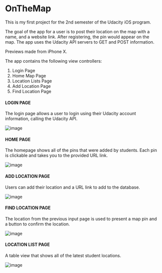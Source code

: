 # OnTheMap

This is my first project for the 2nd semester of the Udacity iOS program. 

The goal of the app for a user is to post their location on the map with a name, and a website link. After registering, the pin would appear on the map. The app uses the Udacity API servers to GET and POST information. 

Previews made from iPhone X. 

The app contains the following view controllers:

1. Login Page
2. Home Map Page
3. Location Lists Page
4. Add Location Page
5. Find Location Page

#### LOGIN PAGE
The login page allows a user to login using their Udacity account information, calling the Udacity API. 

![image](https://github.com/giorell/OnTheMap/blob/master/onthemap_images/otm_login.png)

#### HOME PAGE
The homepage shows all of the pins that were added by students. Each pin is clickable and takes you to the provided URL link. 

![image](https://github.com/giorell/OnTheMap/blob/master/onthemap_images/otm_map.png)

#### ADD LOCATION PAGE
Users can add their location and a URL link to add to the database. 

![image](https://github.com/giorell/OnTheMap/blob/master/onthemap_images/otm_register.png)

#### FIND LOCATION PAGE
The location from the previous input page is used to present a map pin and a button to confirm the location. 

![image](https://github.com/giorell/OnTheMap/blob/master/onthemap_images/otm_mappin.png)

#### LOCATION LIST PAGE
A table view that shows all of the latest student locations. 

![image](https://github.com/giorell/OnTheMap/blob/master/onthemap_images/otm_list.png)




